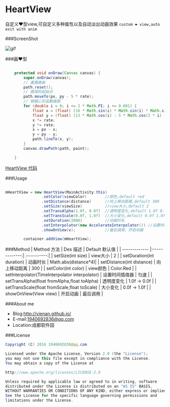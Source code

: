 # HeartView
自定义❤型view,可自定义多种属性以及自动淡出动画效果 
`custom ❤ view,auto exit with anim`


###ScreenShot

![gif](https://github.com/vienan/HeartView/blob/master/screenshot.gif)

###画❤型

```java

    protected void onDraw(Canvas canvas) {
        super.onDraw(canvas);
        // 重置画板
        path.reset();
        // 路径的起始点
        path.moveTo(px, py - 5 * rate);
        // 根据心形函数画图
        for (double i = 0; i <= 2 * Math.PI; i += 0.001) {
            float x = (float) (16 * Math.sin(i) * Math.sin(i) * Math.sin(i));
            float y = (float) (13 * Math.cos(i) - 5 * Math.cos(2 * i) - 2 * Math.cos(3 * i) - Math.cos(4 * i));
            x *= rate;
            y *= rate;
            x = px - x;
            y = py - y;
            path.lineTo(x, y);
        }
        canvas.drawPath(path, paint);

    }

```

[HeartView 代码](https://github.com/vienan/HeartView/blob/master/library/src/main/java/com/ditclear/heartview/HeartView.java)

###Usage

```java
  
mHeartView = new HeartView(MainActivity.this)
                .setColor(viewColor)        //颜色,default red
                .setDistance(distance)      //向上移动距离,default 300
                .setSize(viewSize)          //view大小,default 2
                .setTransAlpha(1.0f, 0.0f)  //透明度变化,default 1.0f 0.0f
                .setTransScale(0.0f, 1.0f)  //大小变化,default 0.0f 1.0f
                .setDuration(2000)          //动画时长
                .setInterpolator(new AccelerateInterpolator()) //设置时间插值器
                .showOnView(v);             //最后调用，开启动画

        container.addView(mHeartView);

```
###Method
| Method 方法        | Des 描述           |  Default 默认值 |
| ------------- |:-------------:| :----------:|
| setSize(int size)      | view大小  | 2 |
| setDuration(int duration)      | 动画时长      |  Math.abs(distance*4)|
| setDistance(int distance) | 向上移动距离     |  300  |
| setColor(int color)     | view颜色  | Color.Red |
| setInterpolator(TimeInterpolator interpolator)      | 设置时间插值器  | 匀速   |
| setTransAlpha(float fromAlpha,float toAlpha)      | 透明度变化  | 1.0f -> 0.0f |
| setTransScale(float fromScale,float toScale)      | 大小变化  | 0.0f -> 1.0f |
| showOnView(View view)      | 开启动画  | 最后调用 |

###About me
  * Blog:http://vienan.github.io/
  * E-mail:1940692836@qq.com  
  * Location:成都软件园

###License
```java
Copyright (C) 2016 1940692836@qq.com 

Licensed under the Apache License, Version 2.0 (the "License");
you may not use this file except in compliance with the License.
You may obtain a copy of the License at

http://www.apache.org/licenses/LICENSE-2.0

Unless required by applicable law or agreed to in writing, software
distributed under the License is distributed on an "AS IS" BASIS,
WITHOUT WARRANTIES OR CONDITIONS OF ANY KIND, either express or implied.
See the License for the specific language governing permissions and
limitations under the License.
```
